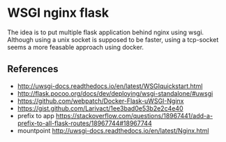 # WSGI nginx flask

The idea is to put multiple flask application behind nginx using wsgi.
Although using a unix socket is supposed to be faster,
using a tcp-socket seems a more feasable approach using docker.


## References

* http://uwsgi-docs.readthedocs.io/en/latest/WSGIquickstart.html
* http://flask.pocoo.org/docs/dev/deploying/wsgi-standalone/#uwsgi
* https://github.com/webpatch/Docker-Flask-uWSGI-Nginx
* https://gist.github.com/Larivact/1ee3bad0e53b2e2c4e40
* prefix to app https://stackoverflow.com/questions/18967441/add-a-prefix-to-all-flask-routes/18967744#18967744
* mountpoint http://uwsgi-docs.readthedocs.io/en/latest/Nginx.html
